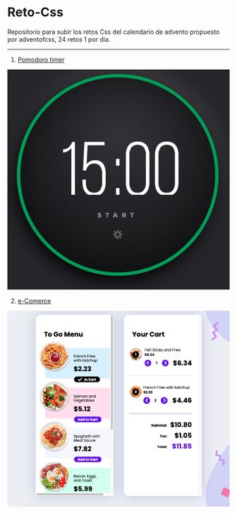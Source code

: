 # Reto-Css

Repositorio para subir los retos Css del calendario de advento propuesto por adventofcss, 24 retos 1 por dia.  

------------


1.  [Pomodoro timer](http:/https://github.com/ArielMarchioni/Reto-Css/tree/main/01_pomodoro_timer "Pomodoro timer")

 ![](https://github.com/ArielMarchioni/Reto-Css/blob/main/image/1.png)


2.  [e-Comerce](https://github.com/ArielMarchioni/Reto-Css/tree/main/02_eCommerce "e-Comerce") 

 ![](https://github.com/ArielMarchioni/Reto-Css/blob/main/02_eCommerce/2.png)
